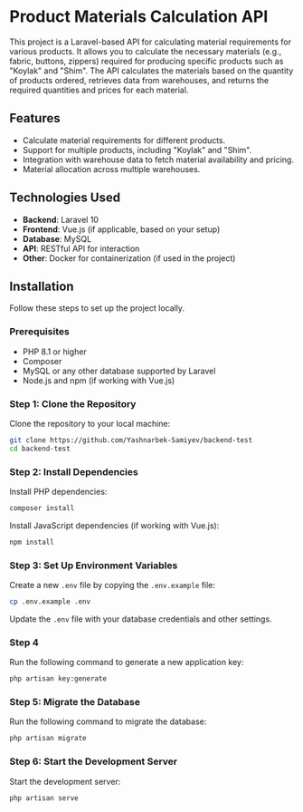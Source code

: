 # Product Materials Calculation API

This project is a Laravel-based API for calculating material requirements for various products. It allows you to calculate the necessary materials (e.g., fabric, buttons, zippers) required for producing specific products such as "Koylak" and "Shim". The API calculates the materials based on the quantity of products ordered, retrieves data from warehouses, and returns the required quantities and prices for each material.

## Features

- Calculate material requirements for different products.
- Support for multiple products, including "Koylak" and "Shim".
- Integration with warehouse data to fetch material availability and pricing.
- Material allocation across multiple warehouses.

## Technologies Used

- **Backend**: Laravel 10
- **Frontend**: Vue.js (if applicable, based on your setup)
- **Database**: MySQL
- **API**: RESTful API for interaction
- **Other**: Docker for containerization (if used in the project)

## Installation

Follow these steps to set up the project locally.

### Prerequisites

- PHP 8.1 or higher
- Composer
- MySQL or any other database supported by Laravel
- Node.js and npm (if working with Vue.js)

### Step 1: Clone the Repository

Clone the repository to your local machine:

```bash
git clone https://github.com/Yashnarbek-Samiyev/backend-test
cd backend-test
```

### Step 2: Install Dependencies
    
Install PHP dependencies:

```bash
composer install
```

Install JavaScript dependencies (if working with Vue.js):

```bash
npm install
```
    
### Step 3: Set Up Environment Variables

Create a new `.env` file by copying the `.env.example` file:

```bash
cp .env.example .env
```
    
Update the `.env` file with your database credentials and other settings.

### Step 4

Run the following command to generate a new application key:

```bash
php artisan key:generate
```
    
### Step 5: Migrate the Database

Run the following command to migrate the database:

```bash
php artisan migrate
```

### Step 6: Start the Development Server

Start the development server:

```bash
php artisan serve
```

